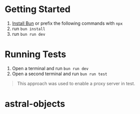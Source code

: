 # Getting Started

1. [Install Bun](https://bun.sh/docs/installation) or prefix the following commands with `npx`
2. run `bun install`
3. run `bun run dev`

# Running Tests

1. Open a terminal and run `bun run dev`
2. Open a second terminal and run `bun run test`

> This approach was used to enable a proxy server in test.
# astral-objects
